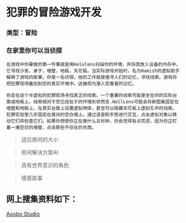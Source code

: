 # 犯罪的冒险游戏开发
### 类型：冒险
### 在家里你可以当侦探

    在游戏中你要做的第一件事就是用Hololens扫描你的环境，并将其放入设备的内存中。
    它寻找沙发，桌子，墙壁，地板，天花板。当实际游戏开始时，名为Hamish的虚拟助手
    解释了游戏的故事。你是一名侦探，他的工作就是搜寻人们的记忆，寻找线索。游戏将
    把犯罪现场叠加到您的真实环境中。这被视为潜入受害者的记忆。

    你走在这个半虚拟的犯罪现场寻找真正的线索。一个重要的线索可能是坐在你的实际台
    面或地板上。线索相对于您已经处于的环境形状而言.HollLens可能会将新图案固定在
    墙壁和地板上，在真实台面上设置虚拟物体，甚至可以隐藏天花板上虚拟孔中的线索。
    犯罪实验室几乎固定在房间的空白墙上。通过语音和手势进行交互，点击虚拟对象以移
    动它们并检查它们。如果你想想你正在做什么五秒钟，你会觉得有点荒谬，因为你正盯
    着一堵空白的墙壁，点击那些不存在的东西。
    

> 适应房间的大小

> 房间解决方案AI

> 具有世界意识的角色

> 情感故事


## 网上搜集资料如下：
[Asobo Studio](http://www.asobostudio.com/games/fragments)
